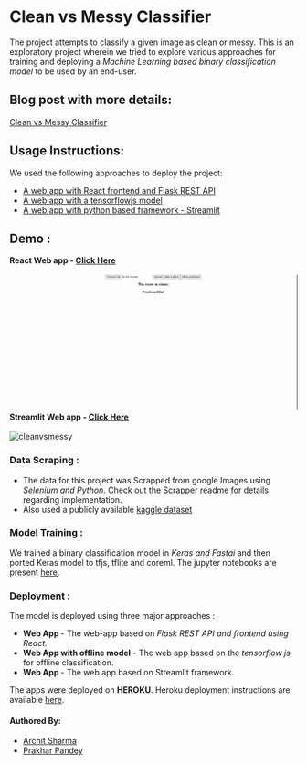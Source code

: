 # Clean vs Messy Classifier 
The project attempts to classify a given image as clean or messy. This is an exploratory project wherein we tried to explore various approaches for training and deploying a <i>Machine Learning based binary classification model</i> to be used by an end-user.

## Blog post with more details:
[Clean vs Messy Classifier](https://medium.com/deepklarity/clean-or-messy-classifier-f7d81757be27)


## Usage Instructions:
We used the following approaches to deploy the project:
* [A web app with React frontend and Flask REST API](https://cleanvsmessy.herokuapp.com/)
* [A web app with a tensorflowjs model](https://cleanvsmessy.herokuapp.com/)
* [A web app with python based framework - Streamlit](https://cleanvsmessy-streamlit-app.herokuapp.com/)

## Demo :
<b> React Web app - [Click Here](https://cleanvsmessy.herokuapp.com/) </b><br><BR>
![cleanvsmessy](Demo.gif)<br>
<b> Streamlit Web app - [Click Here](https://cleanvsmessy-streamlit-app.herokuapp.com/) </b><br><br>
![cleanvsmessy](stream.gif)

### Data Scraping :
- The data for this project was Scrapped from google Images using <i>Selenium and Python</i>. Check out the Scrapper [readme](scrapper/README.md) for details regarding implementation.
- Also used a publicly available [kaggle dataset](https://www.kaggle.com/cdawn1/messy-vs-clean-room)

### Model Training  :
We trained a binary classification model in <i>Keras and Fastai</i> and then ported Keras model to tfjs, tflite and coreml. The jupyter notebooks are present [here](trainer/).

### Deployment :
The model is deployed using three major approaches :<br>

- <b>Web App </b>- The web-app based on <i>Flask REST API and frontend using React.</i>
- <b>Web App with offline model</b> - The web app based on the <i>tensorflow js</i> for offline classification.
- <b>Web App </b>- The web app based on Streamlit framework.

The apps were deployed on <b>HEROKU</b>. Heroku deployment instructions are available [here](heroku/README.md).

#### Authored By:
- [Archit Sharma](https://twitter.com/@archiit_sharmaa)
- [Prakhar Pandey](https://twitter.com/Prakhar65361946)


